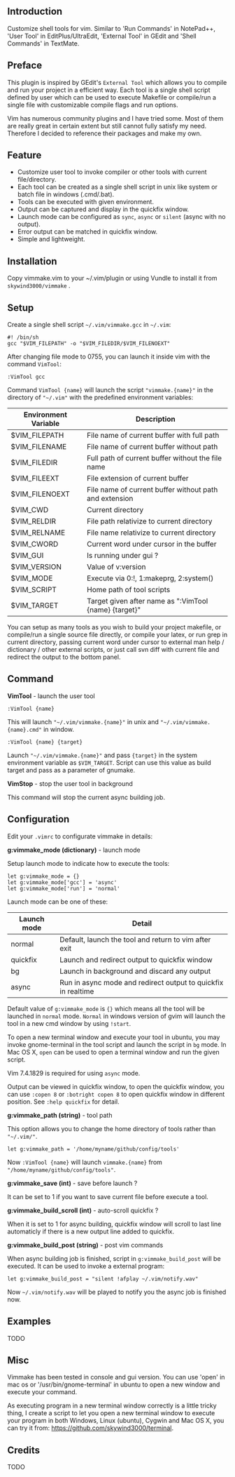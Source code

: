 ## Introduction

Customize shell tools for vim. Similar to 'Run Commands' in NotePad++, 'User Tool' in EditPlus/UltraEdit, 'External Tool' in GEdit and 'Shell Commands' in TextMate. 

## Preface

This plugin is inspired by GEdit's `External Tool` which allows you to compile and run your project in a efficient way. Each tool is a single shell script defined by user which can be used to execute Makefile or compile/run a single file with customizable compile flags and run options. 

Vim has numerous community plugins and I have tried some. Most of them are really great in certain extent but still cannot fully satisfy my need. Therefore I decided to reference their packages and make my own.

## Feature

- Customize user tool to invoke compiler or other tools with current file/directory.
- Each tool can be created as a single shell script in unix like system or batch file in windows (.cmd/.bat).
- Tools can be executed with given environment. 
- Output can be captured and display in the quickfix window. 
- Launch mode can be configured as `sync`, `async` or `silent` (async with no output).
- Error output can be matched in quickfix window.
- Simple and lightweight.


## Installation

Copy vimmake.vim to your ~/.vim/plugin or using Vundle to install it from `skywind3000/vimmake` .

## Setup

Create a single shell script `~/.vim/vimmake.gcc` in `~/.vim`:

```shell
#! /bin/sh
gcc "$VIM_FILEPATH" -o "$VIM_FILEDIR/$VIM_FILENOEXT"
```

After changing file mode to 0755, you can launch it inside vim with the command `VimTool`:

```
:VimTool gcc
```

Command `VimTool {name}` will launch the script `"vimmake.{name}"` in the directory of `"~/.vim"` with the predefined environment variables:

| Environment Variable | Description |
|----------------------|-------------|
| $VIM_FILEPATH | File name of current buffer with full path |
| $VIM_FILENAME | File name of current buffer without path |
| $VIM_FILEDIR | Full path of current buffer without the file name |
| $VIM_FILEEXT | File extension of current buffer |
| $VIM_FILENOEXT | File name of current buffer without path and extension |
| $VIM_CWD | Current directory |
| $VIM_RELDIR | File path relativize to current directory |
| $VIM_RELNAME | File name relativize to current directory  |
| $VIM_CWORD | Current word under cursor in the buffer |
| $VIM_GUI | Is running under gui ? |
| $VIM_VERSION | Value of v:version |
| $VIM_MODE | Execute via 0:!, 1:makeprg, 2:system() |
| $VIM_SCRIPT | Home path of tool scripts |
| $VIM_TARGET | Target given after name as ":VimTool {name} {target}" |

You can setup as many tools as you wish to build your project makefile, or compile/run a single source file directly, or compile your latex, or run grep in current directory, passing current word under cursor to external man help / dictionary / other external scripts, or just call svn diff with current file and redirect the output to the bottom panel.

## Command

**VimTool** - launch the user tool 

```VimL
:VimTool {name}
```

This will launch `"~/.vim/vimmake.{name}"` in unix and `"~/.vim/vimmake.{name}.cmd"` in window.

```VimL
:VimTool {name} {target}
```

Launch `"~/.vim/vimmake.{name}"` and pass `{target}` in the system environment variable as `$VIM_TARGET`. Script can use this value as build target and pass as a parameter of gnumake.

**VimStop** - stop the user tool in background

This command will stop the current async building job.


## Configuration

Edit your `.vimrc` to configurate vimmake in details:

**g:vimmake_mode (dictionary)** - launch mode

Setup launch mode to indicate how to execute the tools:

```VimL
let g:vimmake_mode = {}
let g:vimmake_mode['gcc'] = 'async'
let g:vimmake_mode['run'] = 'normal'
```

Launch mode can be one of these:

| Launch mode | Detail |
|-------------|--------|
| normal | Default, launch the tool and return to vim after exit |
| quickfix | Launch and redirect output to quickfix window |
| bg | Launch in background and discard any output |
| async | Run in async mode and redirect output to quickfix in realtime |

Default value of `g:vimmake_mode` is `{}` which means all the tool will be launched in `normal` mode. `Normal` in windows version of gvim will launch the tool in a new cmd window by using `!start`.

To open a new terminal window and execute your tool in ubuntu, you may invoke gnome-terminal in the tool script and launch the script in `bg` mode. In Mac OS X, `open` can be used to open a terminal window and run the given script.

Vim 7.4.1829 is required for using `async` mode.

Output can be viewed in quickfix window, to open the quickfix window, you can use `:copen 8` or `:botright copen 8` to open quickfix window in different position. See `:help quickfix` for detail.


**g:vimmake_path (string)** - tool path

This option allows you to change the home directory of tools rather than `"~/.vim/"`.

```VimL
let g:vimmake_path = '/home/myname/github/config/tools'
```

Now `:VimTool {name}` will launch `vimmake.{name}` from `"/home/myname/github/config/tools"`.

**g:vimmake_save (int)** - save before launch ?

It can be set to 1 if you want to save current file before execute a tool.

**g:vimmake_build_scroll (int)** - auto-scroll quickfix ?

When it is set to 1 for async building, quickfix window will scroll to last line automaticly if there is a new output line added to quickfix.

**g:vimmake_build_post (string)** - post vim commands

When async building job is finished, script in `g:vimmake_build_post` will be executed. It can be used to invoke a external program:

```VimL
let g:vimmake_build_post = "silent !afplay ~/.vim/notify.wav"
```

Now `~/.vim/notify.wav` will be played to notify you the async job is finished now. 


## Examples

TODO

## Misc

Vimmake has been tested in console and gui version. You can use 'open' in mac os or '/usr/bin/gnome-terminal' in ubuntu to open a new window and execute your command. 

As executing program in a new terminal window correctly is a little tricky thing, I create a script to let you open a new terminal window to execute your program in both Windows, Linux (ubuntu), Cygwin and Mac OS X, you can try it from: https://github.com/skywind3000/terminal.

## Credits
TODO